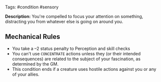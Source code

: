 Tags: #condition #sensory

**Description:** You're compelled to focus your attention on something, distracting you from whatever else is going on around you. 

## Mechanical Rules

- You take a –2 status penalty to Perception and skill checks
- You can't use `CONCENTRATE` actions unless they (or their intended consequences) are related to the subject of your fascination, as determined by the GM. 
- This condition ends if a creature uses hostile actions against you or any of your allies.
